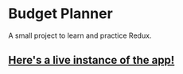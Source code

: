 # Budget Planner

A small project to learn and practice Redux.

## [Here's a live instance of the app!](https://expense-tracker-tq8f.onrender.com)
